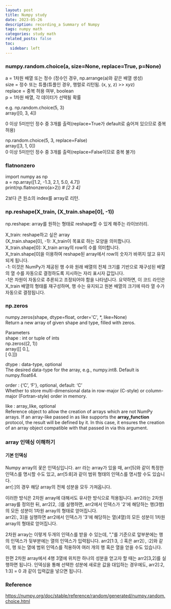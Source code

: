 ```yaml
---
layout: post
title: Numpy study
date: 2023-05-26
description: recording_a Summary of Numpy
tags: numpy math
categories: study math
related_posts: false
toc:
  sidebar: left
---
```


### numpy.random.choice(a, size=None, replace=True, p=None)

a = 1차원 배열 또는 정수 (정수인 경우, np.arrange(a)와 같은 배열 생성)<br>
size = 정수 또는 튜플(튜플인 경우, 행렬로 리턴됨. (x, y, z) >> x*y*z)<br>
replace = 중복 허용 여부, boolean<br>
p = 1차원 배열, 각 데이터가 선택될 확률<br>

e.g. np.random.choice(5, 3)<br>
array([0, 3, 4])<br>

0 이상 5미만인 정수 중 3개를 출력(replace=True가 default로 숨어져 있으므로 중복 허용)<br>

np.random.choice(5, 3, replace=False)<br>
array([3, 1, 0])<br>
0 이상 5미만인 정수 중 3개를 출력(replace=False이므로 중복 불가)<br>

### flatnonzero

import numpy as np<br>
a = np.array([1.2, -1.3, 2.1, 5.0, 4.7])<br>
print(np.flatnonzero(a>2)) *# [2 3 4]*<br>

2보다 큰 원소의 index를 array로 리턴.


### np.reshape(X_train, (X_train.shape[0], -1))

np.reshape: array를 원하는 형태로 reshape할 수 있게 해주는 라이브러리.

X_train: reshape하고 싶은 array<br>
(X_train.shape[0], -1): X_train이 목표로 하는 모양을 의미합니다.<br>
X_train.shape[0]: X_train array의 row의 수를 의미합니다. <br>
X_train.shape[0]을 이용하여 reshape된 array에서 row의 숫자가 바뀌지 않고 유지되게 됩니다.<br>
-1: 이것은 NumPy가 제공된 행 수와 원래 배열의 전체 크기를 기반으로 재구성된 배열의 열 수를 자동으로 결정하도록 지시하는 자리 표시자 값입니다.<br>
 -1은 차원이 자동으로 추론되고 조정되어야 함을 나타냅니다. 요약하면, 이 코드 라인은 X_train 배열의 형태를 재구성하며, 행 수는 유지되고 원본 배열의 크기에 따라 열 수가 자동으로 결정됩니다.<br>

### np.zeros

numpy.zeros(shape, dtype=float, order='C', *, like=None)<br>
Return a new array of given shape and type, filled with zeros.<br>

Parameters<br>
shape : int or tuple of ints<br>
np.zeros((2, 1))<br>
array([[ 0.],<br>
       [ 0.]])<br>

dtype : data-type, optional<br>
The desired data-type for the array, e.g., numpy.int8. Default is numpy.float64.<br>

order : {‘C’, ‘F’}, optional, default: ‘C’<br>
Whether to store multi-dimensional data in row-major (C-style) or column-major (Fortran-style) order in memory.<br>

like : array_like, optional<br>
Reference object to allow the creation of arrays which are not NumPy arrays. If an array-like passed in as like supports the __array_function__ protocol, the result will be defined by it. In this case, it ensures the creation of an array object compatible with that passed in via this argument.

### array 인덱싱 이해하기

#### 기본 인덱싱

Numpy array의 꽃은 인덱싱입니다. arr 라는 array가 있을 때, arr[5]와 같이 특정한 인덱스를 명시할 수도 있고, arr[5:8]과 같이 범위 형태의 인덱스를 명시할 수도 있습니다.<br> 
arr[:]의 경우 해당 array의 전체 성분을 모두 가져옵니다.<br>

이러한 방식은 2차원 array에 대해서도 유사한 방식으로 적용됩니다. arr2라는 2차원 array를 정의한 뒤,
arr2[2, :]를 실행하면, arr2에서 인덱스가 '2'에 해당하는 행(3행)의 모든 성분이 1차원 array의 형태로 얻어집니다.<br>
arr2[:, 3]을 실행하면 arr2에서 인덱스가 '3'에 해당하는 열(4열)의 모든 성분이 1차원 array의 형태로 얻어집니다.<br>

2차원 array는 이렇게 두개의 인덱스를 받을 수 있는데, ","를 기준으로 앞부분에는 행의 인덱스가 뒷부분에는 열의 인덱스가 입력됩니다.
arr2[1:3, :] 혹은 arr2[:, :2]와 같이, 행 또는 열에 범위 인덱스를 적용하여 여러 개의 행 혹은 열을 얻을 수도 있습니다.<br>

한편 2차원 array에서 4행 3열에 위치한 하나의 성분을 얻고자 할 때는 arr2[3,2]를 실행하면 됩니다.
인덱싱을 통해 선택한 성분에 새로운 값을 대입하는 경우에도, arr2[:2, 1:3] = 0 과 같이 입력값을 넣으면 됩니다.<br>

### Reference

https://numpy.org/doc/stable/reference/random/generated/numpy.random.choice.html
<br>